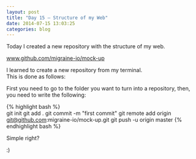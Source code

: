 ```yaml
---
layout: post
title: "Day 15 – Structure of my Web"
date: 2014-07-15 13:03:25
categories: blog
---
```


Today I created a new repository with the structure of my web.

<a href ="https://github.com/migraine-io/mock-up">www.github.com/migraine-io/mock-up</a>

I learned to create a new repository from my terminal.  
This is done as follows:

First you need to go to the folder you want to turn into a repository, then, you need to write the following:

{% highlight bash %}  
git init
git add .
git commit -m "first commit"
git remote add origin git@github.com:migraine-io/mock-up.git
git push -u origin master
{% endhighlight bash %}

Simple right?

:)

